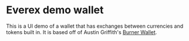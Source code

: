 # Everex demo wallet

This is a UI demo of a wallet that has exchanges between currencies and tokens built in. It is based off of Austin Griffith's [Burner Wallet](https://github.com/austintgriffith/burner-wallet).
